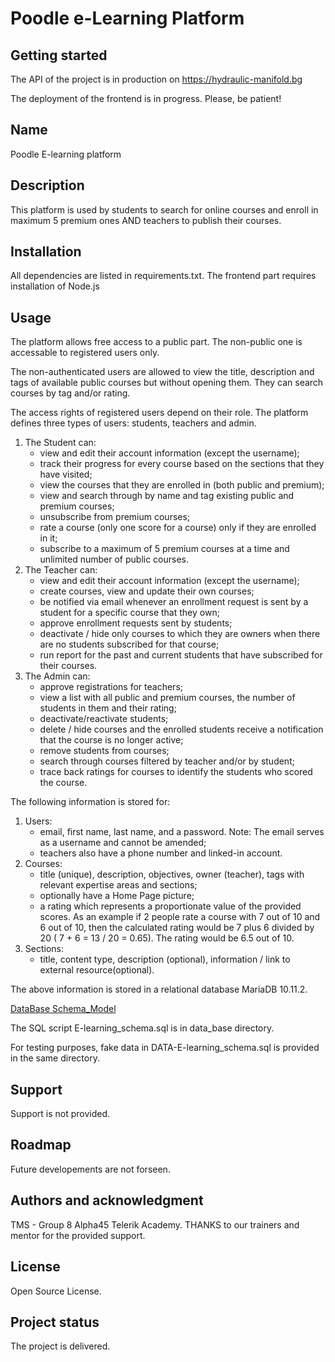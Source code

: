# Poodle e-Learning Platform

## Getting started

The API of the project is in production on https://hydraulic-manifold.bg

The deployment of the frontend is in progress. Please, be patient! 

## Name
Poodle E-learning platform

## Description
This platform is used by students to search for online courses and enroll in maximum 5 premium ones AND teachers to publish their courses.

## Installation
All dependencies are listed in requirements.txt. 
The frontend part requires installation of Node.js

## Usage
The platform allows free access to a public part. The non-public one is accessable to registered users only.

The non-authenticated users are allowed to view the title, description and tags of available public courses but without opening them. They can search courses by tag and/or rating.

The access rights of registered users depend on their role.
The platform defines three types of users: students, teachers and admin.
1. The Student can:
    - view and edit their account information (except the username);
    - track their progress for every course based on the sections that they have visited;
    - view the courses that they are enrolled in (both public and premium);
    - view and search through by name and tag existing public and premium courses;
    - unsubscribe from premium courses;
    - rate a course (only one score for a course) only if they are enrolled in it;
    - subscribe to a maximum of 5 premium courses at a time and unlimited number of public courses.
2. The Teacher can:
    - view and edit their account information (except the username);
    - create courses, view and update their own courses;
    - be notified via email whenever an enrollment request is sent by a student for a specific course that they own;
    - approve enrollment requests sent by students;
    - deactivate / hide only courses to which they are owners when there are no students subscribed for that course;
    - run report for the past and current students that have subscribed for their courses.
3. The Admin can:
    - approve registrations for teachers;
    - view a list with all public and premium courses, the number of students in them and their rating;
    - deactivate/reactivate students;
    - delete / hide courses and the enrolled students receive a notification that the course is no longer active;
    - remove students from courses;
    - search through courses filtered by teacher and/or by student;
    - trace back ratings for courses to identify the students who scored the course.

The following information is stored for:
1. Users:
   - email, first name, last name, and a password. Note: The email serves as a username and cannot be amended;
   - teachers also have a phone number and linked-in account.
2. Courses:
   - title (unique), description, objectives, owner (teacher), tags with relevant expertise areas and sections;
   - optionally have a Home Page picture;
   - a rating which represents a proportionate value of the provided scores. As an example if 2 people rate a course with 7 out of 10 and 6 out of 10, then the calculated rating would be 7 plus 6 divided by 20 ( 7 + 6 = 13 / 20 = 0.65). The rating would be 6.5 out of 10.
3. Sections:
   - title, content type, description (optional), information / link to external resource(optional).

The above information is stored in a relational database MariaDB 10.11.2.

[DataBase Schema_Model](data_base/Schema_Model.png)

The SQL script E-learning_schema.sql is in data_base directory.

For testing purposes, fake data in DATA-E-learning_schema.sql is provided in the same directory.
## Support
Support is not provided.

## Roadmap
Future developements are not forseen.
## Authors and acknowledgment
TMS - Group 8 Alpha45 Telerik Academy. 
THANKS to our trainers and mentor for the provided support.

## License
Open Source License.

## Project status
The project is delivered.
